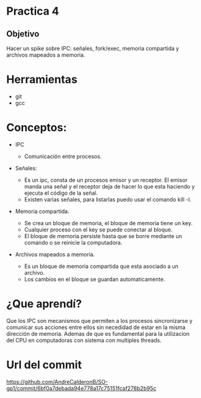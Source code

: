 # Practica 4
## Objetivo
Hacer un spike sobre IPC: señales, fork/exec, memoria compartida y archivos mapeados a memoria. 
# Herramientas
+ git
+ gcc


 # Conceptos:

 + IPC
   + Comunicación entre procesos.

 + Señales:
   + Es un ipc, consta de un procesos emisor y un receptor. 
   El emisor manda una señal y el receptor deja de hacer lo que esta haciendo y ejecuta el código de la señal.
   + Existen varias señales, para listarlas puedo usar el comando kill -l.

 + Memoria compartida.
    + Se crea un bloque de memoria, el bloque de memoria tiene un key.
    + Cualquier proceso con el key se puede conectar al bloque.
    + El bloque de memoria persiste hasta que se borre mediante un comando o se reinicie la computadora.

 + Archivos mapeados a memoria.
    + Es un bloque de memoria compartida que esta asociado a un archivo.
    + Los cambios en el bloque se guardan automaticamente.

 # ¿Que aprendí?
 
Que los IPC son mecanismos que permiten a los procesos sincronizarse y comunicar sus acciones entre ellos sin necedidad de estar en la misma dirección de memoria. Ademas de que es fundamental para la utilizacion del CPU en computadoras con sistema con multiples threads.

 # Url del commit

 https://github.com/AndreCalderonB/SO-gp1/commit/6bf0a7debada94e778a17c75151fcaf278b2b95c
